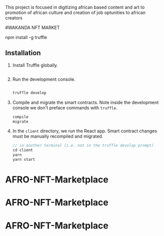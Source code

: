 This  project is focused in digitizing african based content  and art to  promotion of african culture and creation of job optunities to african creators 




#WAKANDA NFT MARKET 

 npm install -g truffle

## Installation
1. Install Truffle globally.
    ```javascript

    ```

2. Run the development console.
    ```javascript
    
    truffle develop
    ```

3. Compile and migrate the smart contracts. Note inside the development console we don't preface commands with `truffle`.
    ```javascript
    compile
    migrate
    ```

4. In the `client` directory, we run the React app. Smart contract changes must be manually recompiled and migrated.
    ```javascript
    // in another terminal (i.e. not in the truffle develop prompt)
    cd client
    yarn
    yarn start
    ```
# AFRO-NFT-Marketplace
# AFRO-NFT-Marketplace
# AFRO-NFT-Marketplace
